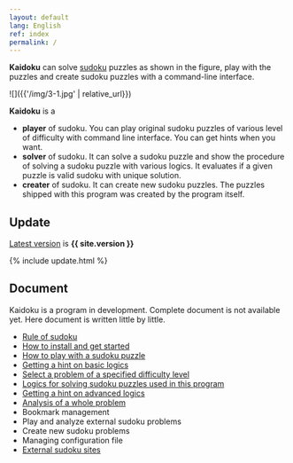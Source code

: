 ```yaml
---
layout: default
lang: English
ref: index
permalink: /
---
```


**Kaidoku** can solve [sudoku](rule) puzzles as shown in the figure, play with the puzzles and create sudoku puzzles with a command-line interface.

![]({{'/img/3-1.jpg' | relative_url}})

**Kaidoku** is a

* **player** of sudoku. You can play original sudoku puzzles of various level of difficulty with command line interface. You can get hints when you want.
* **solver** of sudoku. It can solve a sudoku puzzle and show the procedure of solving a sudoku puzzle with various logics. It evaluates if a given puzzle is valid sudoku with unique solution.
* **creater** of sudoku. It can create new sudoku puzzles. The puzzles shipped with this program was created by the program itself.

## Update

[Latest version](https://pypi.python.org/pypi/kaidoku) is **{{ site.version }}**

{% include update.html %}

## [](#document)Document

Kaidoku is a program in development. Complete document is not available yet. Here document is written little by little.

- [Rule of sudoku](rule)
- [How to install and get started](install)
- [How to play with a sudoku puzzle](play)
- [Getting a hint on basic logics](basichint)
- [Select a problem of a specified difficulty level](level)
- [Logics for solving sudoku puzzles used in this program](logic)
- [Getting a hint on advanced logics](advancedhint)
- [Analysis of a whole problem](analysis)
- Bookmark management
- Play and analyze external sudoku problems
- Create new sudoku problems
- Managing configuration file
- [External sudoku sites](link)
